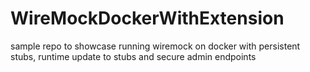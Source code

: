 # WireMockDockerWithExtension
sample repo to showcase running wiremock on docker with persistent stubs, runtime update to stubs and secure admin endpoints

